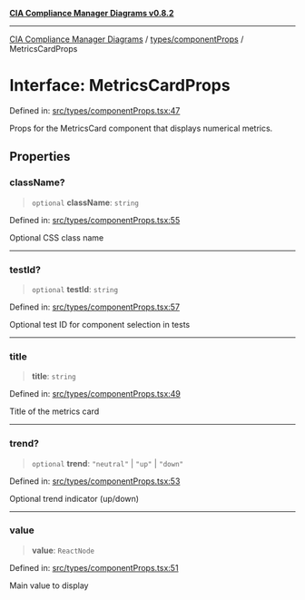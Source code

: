 [**CIA Compliance Manager Diagrams v0.8.2**](../../../README.md)

***

[CIA Compliance Manager Diagrams](../../../modules.md) / [types/componentProps](../README.md) / MetricsCardProps

# Interface: MetricsCardProps

Defined in: [src/types/componentProps.tsx:47](https://github.com/Hack23/cia-compliance-manager/blob/423c5d261c747ade8ca2550e176aa05168b5a31e/src/types/componentProps.tsx#L47)

Props for the MetricsCard component that displays numerical metrics.

## Properties

### className?

> `optional` **className**: `string`

Defined in: [src/types/componentProps.tsx:55](https://github.com/Hack23/cia-compliance-manager/blob/423c5d261c747ade8ca2550e176aa05168b5a31e/src/types/componentProps.tsx#L55)

Optional CSS class name

***

### testId?

> `optional` **testId**: `string`

Defined in: [src/types/componentProps.tsx:57](https://github.com/Hack23/cia-compliance-manager/blob/423c5d261c747ade8ca2550e176aa05168b5a31e/src/types/componentProps.tsx#L57)

Optional test ID for component selection in tests

***

### title

> **title**: `string`

Defined in: [src/types/componentProps.tsx:49](https://github.com/Hack23/cia-compliance-manager/blob/423c5d261c747ade8ca2550e176aa05168b5a31e/src/types/componentProps.tsx#L49)

Title of the metrics card

***

### trend?

> `optional` **trend**: `"neutral"` \| `"up"` \| `"down"`

Defined in: [src/types/componentProps.tsx:53](https://github.com/Hack23/cia-compliance-manager/blob/423c5d261c747ade8ca2550e176aa05168b5a31e/src/types/componentProps.tsx#L53)

Optional trend indicator (up/down)

***

### value

> **value**: `ReactNode`

Defined in: [src/types/componentProps.tsx:51](https://github.com/Hack23/cia-compliance-manager/blob/423c5d261c747ade8ca2550e176aa05168b5a31e/src/types/componentProps.tsx#L51)

Main value to display
